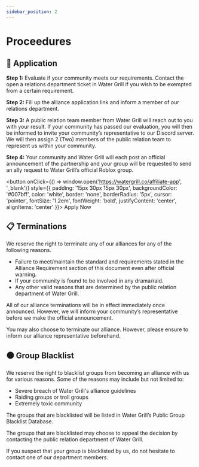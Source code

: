 ```yaml
---
sidebar_position: 2
---
```

# Proceedures

## 📝 Application
**Step 1:** Evaluate if your community meets our requirements. Contact the open a relations department ticket in Water Grill if you wish to be exempted from a certain requirement.

**Step 2:** Fill up the alliance application link and inform a member of our relations department.

**Step 3:** A public relation team member from Water Grill will reach out to you with your result. If your community has passed our evaluation, you will then be informed to invite your community’s representative to our Discord server. We will then assign 2 (Two) members of the public relation team to represent us within your community.

**Step 4:** Your community and Water Grill will each post an official announcement of the partnership and your group will be requested to send an ally request to Water Grill’s official Roblox group.

<button onClick={() => window.open('https://watergrill.co/affiliate-app', '_blank')} style={{ padding: '15px 30px 15px 30px', backgroundColor: '#007bff', color: 'white', border: 'none', borderRadius: '5px', cursor: 'pointer', fontSize: '1.2em', fontWeight: 'bold', justifyContent: 'center', alignItems: 'center' }}>
    Apply Now
</button>

## 📋 Terminations
We reserve the right to terminate any of our alliances for any of the following reasons.

- Failure to meet/maintain the standard and requirements stated in the Alliance Requirement section of this document even after official warning.
- If your community is found to be involved in any drama/raid.
- Any other valid reasons that are determined by the public relation department of Water Grill.


All of our alliance terminations will be in effect immediately once announced. However, we will inform your community’s representative before we make the official announcement.

You may also choose to terminate our alliance. However, please ensure to inform our alliance representative beforehand.

## ⚫ Group Blacklist
We reserve the right to blacklist groups from becoming an alliance with us for various reasons. Some of the reasons may include but not limited to:

- Severe breach of Water Grill's alliance guidelines
- Raiding groups or troll groups
- Extremely toxic community

The groups that are blacklisted will be listed in Water Grill’s Public Group Blacklist Database.

The groups that are blacklisted may choose to appeal the decision by contacting the public relation department of Water Grill.

If you suspect that your group is blacklisted by us, do not hesitate to contact one of our department members.
